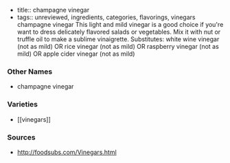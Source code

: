 - title:: champagne vinegar
- tags:: unreviewed, ingredients, categories, flavorings, vinegars
champagne vinegar This light and mild vinegar is a good choice if you're want to dress delicately flavored salads or vegetables. Mix it with nut or truffle oil to make a sublime vinaigrette. Substitutes: white wine vinegar (not as mild) OR rice vinegar (not as mild) OR raspberry vinegar (not as mild) OR apple cider vinegar (not as mild)

### Other Names

* champagne vinegar

### Varieties

* [[vinegars]]

### Sources
* http://foodsubs.com/Vinegars.html
